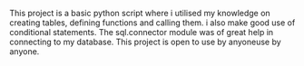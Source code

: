 This project is a basic python script where i utilised my knowledge on creating tables, defining functions and calling them. i also make good use of conditional statements. The sql.connector module was of great help in connecting to my database. This project is open to use by anyoneuse by anyone.
